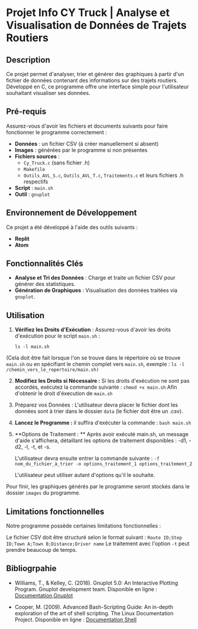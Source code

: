 # Projet Info CY Truck | Analyse et Visualisation de Données de Trajets Routiers

## Description
Ce projet permet d'analyser, trier et générer des graphiques à partir d'un fichier de données contenant des informations sur des trajets routiers. Développé en C, ce programme offre une interface simple pour l'utilisateur souhaitant visualiser ses données.

## Pré-requis
Assurez-vous d'avoir les fichiers et documents suivants pour faire fonctionner le programme correctement :
- **Données** : un fichier CSV (à créer manuellement si absent)
- **Images** : générées par le programme si non présentes
- **Fichiers sources** : 
  - `Cy_Truck.c` (sans fichier .h)
  - `Makefile`
  - `Outils_AVL_S.c`, `Outils_AVL_T.c`, `Traitements.c` et leurs fichiers .h respectifs
- **Script** : `main.sh`
- **Outil** : `gnuplot`

## Environnement de Développement
Ce projet a été développé à l'aide des outils suivants :
- **Replit**
- **Atom**

## Fonctionnalités Clés
- **Analyse et Tri des Données** : Charge et traite un fichier CSV pour générer des statistiques.
- **Génération de Graphiques** : Visualisation des données traitées via `gnuplot`.
  
## Utilisation
1. **Vérifiez les Droits d'Exécution** :
   Assurez-vous d'avoir les droits d'exécution pour le script `main.sh` :
   ```
   ls -l main.sh
   ```

(Cela doit être fait lorsque l'on se trouve dans le répertoire où se trouve `main.sh` ou en spécifiant le chemin complet vers `main.sh`, 
  exemple : 
  ```ls -l /chemin_vers_le_repertoire/main.sh)```

  2. **Modifiez les Droits si Nécessaire :**
     Si les droits d'exécution ne sont pas accordés, exécutez la commande suivante :
        ```chmod +x main.sh```
    Afin d'obtenir le droit d'éxecution de `main.sh`
  
  3. Préparez vos Données :
     L'utilisateur devra placer le fichier dont les données sont à trier dans le dossier `data` (le fichier doit être un .csv).

  4. **Lancez le Programme :**
      il suffira d'exécuter la commande :
      ```bash main.sh```

  5. **Options de Traitement : **
     Après avoir exécuté main.sh, un message d'aide s'affichera, détaillant les options de traitement disponibles : -d1, -d2, -l, -t, et -s.

      L'utilisateur devra ensuite entrer la commande suivante :
  ```-f nom_du_fichier_à_trier -o options_traitement_1 options_traitement_2```

      L'utilisateur peut utiliser autant d'options qu'il le souhaite.

Pour finir, les graphiques générés par le programme seront stockés dans le dossier `images` du programme.


## Limitations fonctionnelles
Notre programme possède certaines limitations fonctionnelles :

Le fichier CSV doit être structuré selon le format suivant : `Route ID;Step ID;Town A;Town B;Distance;Driver name`
Le traitement avec l'option `-t` peut prendre beaucoup de temps.

## Bibliogrpahie

- Williams, T., & Kelley, C. (2016). Gnuplot 5.0: An Interactive Plotting Program. Gnuplot development team. Disponible en ligne : [Documentation Gnuplot](http://www.gnuplot.info/documentation.html)

- Cooper, M. (2009). Advanced Bash-Scripting Guide: An in-depth exploration of the art of shell scripting. The Linux Documentation Project. Disponible en ligne : [Documentation Shell](http://tldp.org/LDP/abs/html/)
